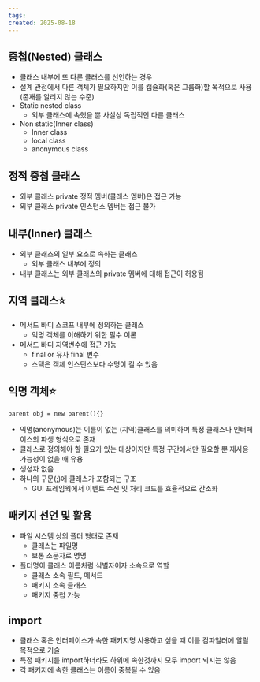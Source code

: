 ```yaml
---
tags: 
created: 2025-08-18
---
```

## 중첩(Nested) 클래스
- 클래스 내부에 또 다른 클래스를 선언하는 경우
- 설계 관점에서 다른 객체가 필요하지만 이를 캡슐화(혹은 그룹화)할 목적으로 사용(존재를 알리지 않는 수준)
- Static nested class
	- 외부 클래스에 속했을 뿐 사실상 독립적인 다른 클래스
- Non static(Inner class)
	- Inner class
	- local class
	- anonymous class
## 정적 중첩 클래스
- 외부 클래스 private 정적 멤버(클래스 멤버)은 접근 가능
- 외부 클래스 private 인스턴스 멤버는 접근 불가
## 내부(Inner) 클래스
- 외부 클래스의 일부 요소로 속하는 클래스
	- 외부 클래스 내부에 정의
- 내부 클래스는 외부 클래스의 private 멤버에 대해 접근이 허용됨

## 지역 클래스⭐️
- 메서드 바디 스코프 내부에 정의하는 클래스
	- 익명 객체를 이해하기 위한 필수 이론
- 메서드 바디 지역변수에 접근 가능
	- final or 유사 final 변수
	- 스택은 객체 인스턴스보다 수명이 길 수 있음

## 익명 객체⭐️
`parent obj = new parent(){}`

- 익명(anonymous)는 이름이 없는 (지역)클래스를 의미하며 특정 클래스나 인터페이스의 파생 형식으로 존재
- 클래스로 정의해야 할 필요가 있는 대상이지만 특정 구간에서만 필요할 뿐 재사용 가능성이 없을 때 유용
- 생성자 없음
- 하나의 구문(;)에 클래스가 포함되는 구조
	- GUI 프레임웍에서 이벤트 수신 및 처리 코드를 효율적으로 간소화

## 패키지 선언 및 활용
- 파일 시스템 상의 폴더 형태로 존재
	- 클래스는 파일명
	- 보통 소문자로 명명
- 폴더명이 클래스 이름처럼 식별자이자 소속으로 역할
	- 클래스 소속 필드, 메서드
	- 패키지 소속 클래스
	- 패키지 중첩 가능
## import
- 클래스 혹은 인터페이스가 속한 패키지명 사용하고 싶을 때 이를 컴파일러에 알릴 목적으로 기술
- 특정 패키지를 import하더라도 하위에 속한것까지 모두 import 되지는 않음
- 각 패키지에 속한 클래스는 이름이 중복될 수 있음
